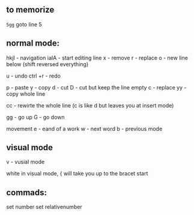 ## to memorize
`5gg` goto line 5


## normal mode:

hkjl - navigation
iaIA - start editing line
x - remove
r - replace
o - new line below
(shift reversed everything)

u - undo
ctrl +r - redo

p - paste
y - copy
d - cut
D - cut but keep the line empty
c - replace
yy - copy whole line

cc - rewirte the whole line
(c is like d but leaves you at insert mode)

gg - go up
G - go down

movement
e - eand of a work
w - next word
b - previous mode

## visual mode
v - vusial mode

white in visual mode, { will take you up to the bracet start





## commads:
set number
set relativenumber

